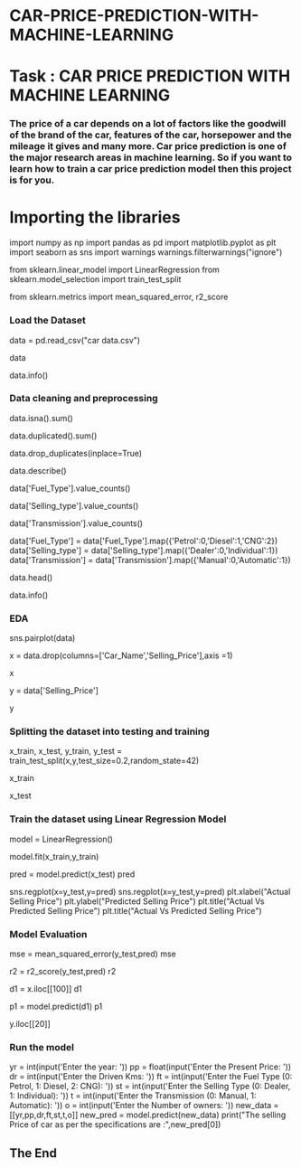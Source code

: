 # CAR-PRICE-PREDICTION-WITH-MACHINE-LEARNING
# Task  : CAR PRICE PREDICTION WITH MACHINE LEARNING
### The price of a car depends on a lot of factors like the goodwill of the brand of the car, features of the car, horsepower and the mileage it gives and many more. Car price prediction is one of the major research areas in machine learning. So if you want to learn how to train a car price prediction model then this project is for you.

# Importing the libraries
import numpy as np
import pandas as pd
import matplotlib.pyplot as plt
import seaborn as sns
import warnings
warnings.filterwarnings("ignore")

from sklearn.linear_model import LinearRegression
from sklearn.model_selection import train_test_split

from sklearn.metrics import mean_squared_error, r2_score

### Load the Dataset

data = pd.read_csv("car data.csv")

data

data.info()

### Data cleaning and preprocessing

data.isna().sum()

data.duplicated().sum()

data.drop_duplicates(inplace=True)

data.describe()

data['Fuel_Type'].value_counts()

data['Selling_type'].value_counts()

data['Transmission'].value_counts()

data['Fuel_Type'] = data['Fuel_Type'].map({'Petrol':0,'Diesel':1,'CNG':2})
data['Selling_type'] = data['Selling_type'].map({'Dealer':0,'Individual':1})
data['Transmission'] = data['Transmission'].map({'Manual':0,'Automatic':1})

data.head()

data.info()

### EDA

sns.pairplot(data)

x = data.drop(columns=['Car_Name','Selling_Price'],axis =1)

x

y = data['Selling_Price']

y

### Splitting the dataset into testing and training

x_train, x_test, y_train, y_test = train_test_split(x,y,test_size=0.2,random_state=42)

x_train

x_test

### Train the dataset using Linear Regression Model

model = LinearRegression()

model.fit(x_train,y_train)

pred = model.predict(x_test)
pred

sns.regplot(x=y_test,y=pred)
sns.regplot(x=y_test,y=pred)
plt.xlabel("Actual Selling Price")
plt.ylabel("Predicted Selling Price")
plt.title("Actual Vs Predicted Selling Price")
plt.title("Actual Vs Predicted Selling Price")

### Model Evaluation

mse = mean_squared_error(y_test,pred)
mse

r2 = r2_score(y_test,pred)
r2

d1 = x.iloc[[100]]
d1

p1 = model.predict(d1)
p1

y.iloc[[20]]

### Run the model

yr = int(input('Enter the year: '))
pp = float(input('Enter the Present Price: '))
dr = int(input('Enter the Driven Kms: '))
ft = int(input('Enter the Fuel Type (0: Petrol, 1: Diesel, 2: CNG): '))
st = int(input('Enter the Selling Type (0: Dealer, 1: Individual): '))
t = int(input('Enter the Transmission (0: Manual, 1: Automatic): '))
o = int(input('Enter the Number of owners: '))
new_data = [[yr,pp,dr,ft,st,t,o]]
new_pred = model.predict(new_data)
print("The selling Price of car as per the specifications are :",new_pred[0])

## The End

